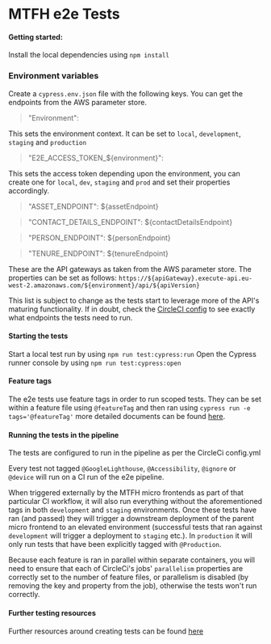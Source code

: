 # MTFH e2e Tests

#### Getting started:
Install the local dependencies using `npm install`

### Environment variables
Create a `cypress.env.json` file with the following keys. You can get the endpoints from the AWS parameter store.
>"Environment":

This sets the environment context. It can be set to `local`, `development`, `staging` and `production`

>"E2E_ACCESS_TOKEN_${environment}":

This sets the access token depending upon the environment, you can create one for `local`, `dev`, `staging` and `prod` and set their properties accordingly.

>"ASSET_ENDPOINT": ${assetEndpoint}

>"CONTACT_DETAILS_ENDPOINT": ${contactDetailsEndpoint}

>"PERSON_ENDPOINT": ${personEndpoint}

>"TENURE_ENDPOINT": ${tenureEndpoint}

These are the API gateways as taken from the AWS parameter store. The properties can be set as follows: `https://${apiGateway}.execute-api.eu-west-2.amazonaws.com/${environment}/api/${apiVersion}`

This list is subject to change as the tests start to leverage more of the API's maturing functionality. If in doubt, check the [CircleCI config](https://github.com/LBHackney-IT/mtfh-tl-e2e-tests/blob/83f7a7c8b13124a7d7ecac845ed5a235abe87fd9/.circleci/config.yml#L80) to see exactly what endpoints the tests need to run.

#### Starting the tests
Start a local test run by using `npm run test:cypress:run`
Open the Cypress runner console by using `npm run test:cypress:open`

#### Feature tags
The e2e tests use feature tags in order to run scoped tests. They can be set within a feature file using `@featureTag` and then ran using `cypress run -e tags='@featureTag'` more detailed documents can be found [here](https://github.com/TheBrainFamily/cypress-cucumber-preprocessor#running-tagged-tests).

#### Running the tests in the pipeline
The tests are configured to run in the pipeline as per the CircleCi config.yml

Every test not tagged `@GoogleLighthouse`, `@Accessibility`, `@ignore` or `@device` will run on a CI run of the e2e pipeline.

When triggered externally by the MTFH micro frontends as part of that particular CI workflow, it will also run everything without the aforementioned tags in both `development` and `staging` environments. Once these tests have ran (and passed) they will trigger a downstream deployment of the parent micro frontend to an elevated environment (successful tests that ran against `development` will trigger a deployment to `staging` etc.). In `production` it will only run tests that have been explicitly tagged with `@Production`. 

Because each feature is ran in parallel within separate containers, you will need to ensure that each of CircleCi's jobs' `parallelism` properties are correctly set to the number of feature files, or parallelism is disabled (by removing the key and property from the job), otherwise the tests won't run correctly.

#### Further testing resources
Further resources around creating tests can be found [here](https://drive.google.com/drive/folders/1XRqzngDYWvpfeJov1hbyJ_vBa88Ex2R4)
